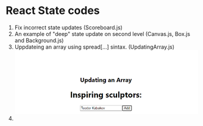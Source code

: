 # React State codes

1. Fix incorrect state updates (Scoreboard.js)
2. An example of "deep" state update on second level (Canvas.js, Box.js and Background.js)
3. Uppdateing an array using spread[...] sintax. (UpdatingArray.js)![Alt text](image.png)
4.